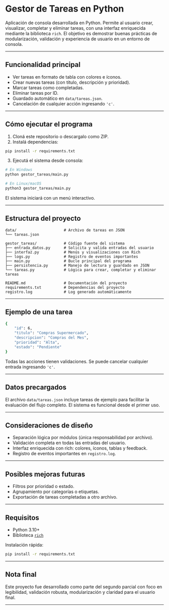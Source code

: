 # Gestor de Tareas en Python

Aplicación de consola desarrollada en Python. Permite al usuario crear, visualizar, completar y eliminar tareas, con una interfaz enriquecida mediante la biblioteca `rich`. El objetivo es demostrar buenas prácticas de modularización, validación y experiencia de usuario en un entorno de consola.

---

## Funcionalidad principal

- Ver tareas en formato de tabla con colores e íconos.
- Crear nuevas tareas (con título, descripción y prioridad).
- Marcar tareas como completadas.
- Eliminar tareas por ID.
- Guardado automático en `data/tareas.json`.
- Cancelación de cualquier acción ingresando `'c'`.

---

## Cómo ejecutar el programa

1. Cloná este repositorio o descargalo como ZIP.
2. Instalá dependencias:

```bash
pip install -r requirements.txt
```

3. Ejecutá el sistema desde consola:

```bash
# En Windows
python gestor_tareas/main.py

# En Linux/macOS
python3 gestor_tareas/main.py
```

El sistema iniciará con un menú interactivo.

---

## Estructura del proyecto

```
data/                     # Archivo de tareas en JSON
└── tareas.json

gestor_tareas/            # Código fuente del sistema
├── entrada_datos.py      # Solicita y valida entradas del usuario
├── interfaz.py           # Menús y visualizaciones con Rich
├── logs.py               # Registro de eventos importantes
├── main.py               # Bucle principal del programa
├── persistencia.py       # Manejo de lectura y guardado en JSON
└── tareas.py             # Lógica para crear, completar y eliminar tareas

README.md                 # Documentación del proyecto
requirements.txt          # Dependencias del proyecto
registro.log              # Log generado automáticamente
```

---

## Ejemplo de una tarea

```bash
{
    "id": 6,
    "titulo": "Compras Supermercado",
    "descripcion": "Compras del Mes",
    "prioridad": "Alta",
    "estado": "Pendiente"
}
```

Todas las acciones tienen validaciones. Se puede cancelar cualquier entrada ingresando `'c'`.

---

## Datos precargados

El archivo `data/tareas.json` incluye tareas de ejemplo para facilitar la evaluación del flujo completo. El sistema es funcional desde el primer uso.

---

## Consideraciones de diseño

* Separación lógica por módulos (única responsabilidad por archivo).
* Validación completa en todas las entradas del usuario.
* Interfaz enriquecida con rich: colores, íconos, tablas y feedback.
* Registro de eventos importantes en `registro.log`.

---

## Posibles mejoras futuras

- Filtros por prioridad o estado.
- Agrupamiento por categorías o etiquetas.
- Exportación de tareas completadas a otro archivo.

---

## Requisitos

* Python 3.10+
* Biblioteca [`rich`](https://pypi.org/project/rich/)

Instalación rápida:

```bash
pip install -r requirements.txt
```

---

## Nota final

Este proyecto fue desarrollado como parte del segundo parcial con foco en legibilidad, validación robusta, modularización y claridad para el usuario final.

---
